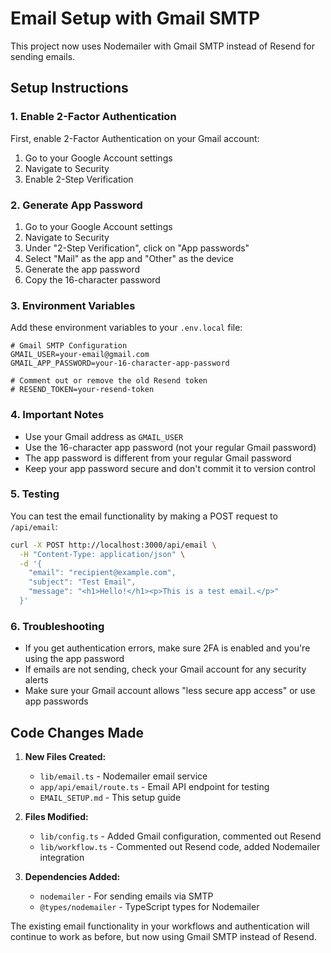 # Email Setup with Gmail SMTP

This project now uses Nodemailer with Gmail SMTP instead of Resend for sending emails.

## Setup Instructions

### 1. Enable 2-Factor Authentication
First, enable 2-Factor Authentication on your Gmail account:
1. Go to your Google Account settings
2. Navigate to Security
3. Enable 2-Step Verification

### 2. Generate App Password
1. Go to your Google Account settings
2. Navigate to Security
3. Under "2-Step Verification", click on "App passwords"
4. Select "Mail" as the app and "Other" as the device
5. Generate the app password
6. Copy the 16-character password

### 3. Environment Variables
Add these environment variables to your `.env.local` file:

```env
# Gmail SMTP Configuration
GMAIL_USER=your-email@gmail.com
GMAIL_APP_PASSWORD=your-16-character-app-password

# Comment out or remove the old Resend token
# RESEND_TOKEN=your-resend-token
```

### 4. Important Notes
- Use your Gmail address as `GMAIL_USER`
- Use the 16-character app password (not your regular Gmail password)
- The app password is different from your regular Gmail password
- Keep your app password secure and don't commit it to version control

### 5. Testing
You can test the email functionality by making a POST request to `/api/email`:

```bash
curl -X POST http://localhost:3000/api/email \
  -H "Content-Type: application/json" \
  -d '{
    "email": "recipient@example.com",
    "subject": "Test Email",
    "message": "<h1>Hello!</h1><p>This is a test email.</p>"
  }'
```

### 6. Troubleshooting
- If you get authentication errors, make sure 2FA is enabled and you're using the app password
- If emails are not sending, check your Gmail account for any security alerts
- Make sure your Gmail account allows "less secure app access" or use app passwords

## Code Changes Made

1. **New Files Created:**
   - `lib/email.ts` - Nodemailer email service
   - `app/api/email/route.ts` - Email API endpoint for testing
   - `EMAIL_SETUP.md` - This setup guide

2. **Files Modified:**
   - `lib/config.ts` - Added Gmail configuration, commented out Resend
   - `lib/workflow.ts` - Commented out Resend code, added Nodemailer integration

3. **Dependencies Added:**
   - `nodemailer` - For sending emails via SMTP
   - `@types/nodemailer` - TypeScript types for Nodemailer

The existing email functionality in your workflows and authentication will continue to work as before, but now using Gmail SMTP instead of Resend. 
